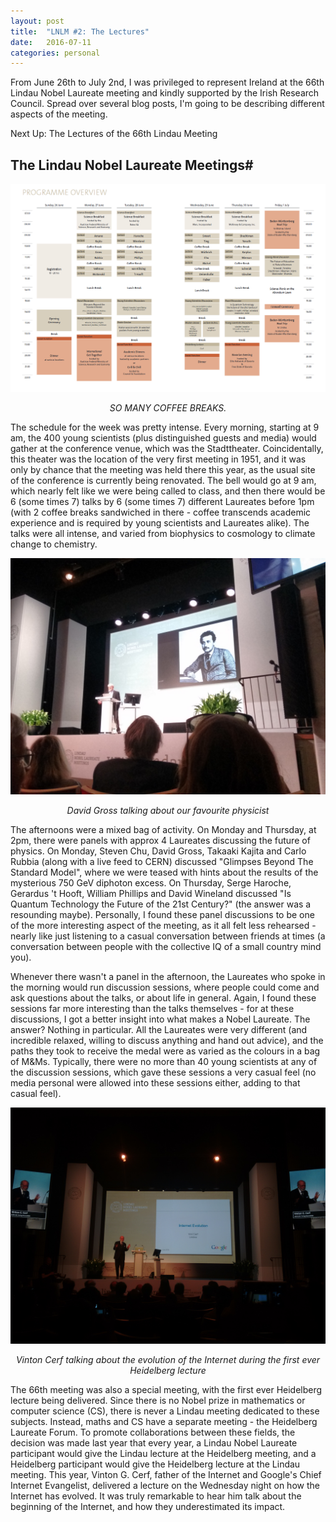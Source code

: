 ```yaml
---
layout: post
title:  "LNLM #2: The Lectures"
date:   2016-07-11
categories: personal
---
```


From June 26th to July 2nd, I was privileged to represent Ireland at the 66th Lindau Nobel Laureate meeting and kindly supported by the Irish Research Council. Spread over several blog posts, I'm going to be describing different aspects of the meeting.

Next Up: The Lectures of the 66th Lindau Meeting

## The Lindau Nobel Laureate Meetings#
![LOOK AT ALL THIS SCIENCE](/assets/schedule_lindau.png)
<center><i>SO MANY COFFEE BREAKS.</i></center>

The schedule for the week was pretty intense. Every morning, starting at 9 am, the 400 young scientists (plus distinguished guests and media) would gather at the conference venue, which was the Stadttheater. Coincidentally, this theater was the location of the very first meeting in 1951, and it was only by chance that the meeting was held there this year, as the usual site of the conference is currently being renovated. The bell would go at 9 am, which nearly felt like we were being called to class, and then there would be 6 (some times 7) talks by 6 (some times 7) different Laureates before 1pm (with 2 coffee breaks sandwiched in there - coffee transcends academic experience and is required by young scientists and Laureates alike). The talks were all intense, and varied from biophysics to cosmology to climate change to chemistry. 

![David Gross talking about everyones favourite physicist](/assets/david_gross.jpg)
<center><i>David Gross talking about our favourite physicist</i></center>

The afternoons were a mixed bag of activity. On Monday and Thursday, at 2pm, there were panels with approx 4 Laureates discussing the future of physics. On Monday, Steven Chu, David Gross, Takaaki Kajita and Carlo Rubbia (along with a live feed to CERN) discussed "Glimpses Beyond The Standard Model", where we were teased with hints about the results of the mysterious 750 GeV diphoton excess. On Thursday, Serge Haroche, Gerardus 't Hooft, William Phillips and David Wineland discussed "Is Quantum Technology the Future of the 21st Century?" (the answer was a resounding maybe). Personally, I found these panel discussions to be one of the more interesting aspect of the meeting, as it all felt less rehearsed - nearly like just listening to a casual conversation between friends at times (a conversation between people with the collective IQ of a small country mind you).

Whenever there wasn't a panel in the afternoon, the Laureates who spoke in the morning would run discussion sessions, where people could come and ask questions about the talks, or about life in general. Again, I found these sessions far more interesting than the talks themselves - for at these discussions, I got a better insight into what makes a Nobel Laureate. The answer? Nothing in particular. All the Laureates were very different (and incredible relaxed, willing to discuss anything and hand out advice), and the paths they took to receive the medal were as varied as the colours in a bag of M&Ms. Typically, there were no more than 40 young scientists at any of the discussion sessions, which gave these sessions a very casual feel (no media personal were allowed into these sessions either, adding to that casual feel).

![Vinton Cerf talking about the evolution of the Internet during the first ever Heidelberg lecture](/assets/Vint_Cerf.jpg)
<center><i>Vinton Cerf talking about the evolution of the Internet during the first ever Heidelberg lecture</i></center>

The 66th meeting was also a special meeting, with the first ever Heidelberg lecture being delivered. Since there is no Nobel prize in mathematics or computer science (CS), there is never a Lindau meeting dedicated to these subjects. Instead, maths and CS have a separate meeting - the Heidelberg Laureate Forum. To promote collaborations between these fields, the decision was made last year that every year, a Lindau Nobel Laureate participant would give the Lindau lecture at the Heidelberg meeting, and a Heidelberg participant would give the Heidelberg lecture at the Lindau meeting. This year, Vinton G. Cerf, father of the Internet and Google's Chief Internet Evangelist, delivered a lecture on the Wednesday night on how the Internet has evolved. It was truly remarkable to hear him talk about the beginning of the Internet, and how they underestimated its impact. 
